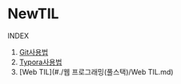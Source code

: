 # NewTIL
INDEX

1. [Git사용법](#./Git사용법.md)
2. [Typora사용법](#./Typora사용법.md)
3. [Web TIL](#./웹 프로그래밍(풀스택)/Web TIL.md)